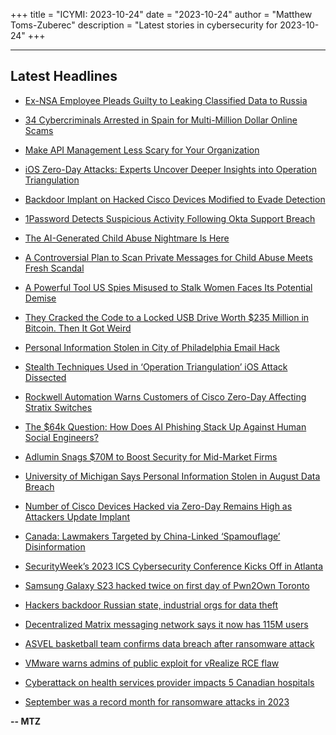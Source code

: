 +++
title = "ICYMI: 2023-10-24"
date = "2023-10-24"
author = "Matthew Toms-Zuberec"
description = "Latest stories in cybersecurity for 2023-10-24"
+++

---------------------------------------------------------------------------
## Latest Headlines
- [Ex-NSA Employee Pleads Guilty to Leaking Classified Data to Russia](https://thehackernews.com/2023/10/ex-nsa-employee-pleads-guilty-to.html)

- [34 Cybercriminals Arrested in Spain for Multi-Million Dollar Online Scams](https://thehackernews.com/2023/10/34-cybercriminals-arrested-in-spain-for.html)

- [Make API Management Less Scary for Your Organization](https://thehackernews.com/2023/10/make-api-management-less-scary-for-your.html)

- [iOS Zero-Day Attacks: Experts Uncover Deeper Insights into Operation Triangulation](https://thehackernews.com/2023/10/operation-triangulation-experts-uncover.html)

- [Backdoor Implant on Hacked Cisco Devices Modified to Evade Detection](https://thehackernews.com/2023/10/backdoor-implant-on-hacked-cisco.html)

- [1Password Detects Suspicious Activity Following Okta Support Breach](https://thehackernews.com/2023/10/1password-detects-suspicious-activity.html)

- [The AI-Generated Child Abuse Nightmare Is Here](https://www.wired.com/story/generative-ai-images-child-sexual-abuse/)

- [A Controversial Plan to Scan Private Messages for Child Abuse Meets Fresh Scandal](https://www.wired.com/story/csar-chat-scan-proposal-european-commission-ads/)

- [A Powerful Tool US Spies Misused to Stalk Women Faces Its Potential Demise](https://www.wired.com/story/section-702-nsa-abuses-reauthorization/)

- [They Cracked the Code to a Locked USB Drive Worth $235 Million in Bitcoin. Then It Got Weird](https://www.wired.com/story/unciphered-ironkey-password-cracking-bitcoin/)

- [Personal Information Stolen in City of Philadelphia Email Hack](https://www.securityweek.com/personal-information-stolen-in-city-of-philadelphia-email-hack/)

- [Stealth Techniques Used in ‘Operation Triangulation’ iOS Attack Dissected](https://www.securityweek.com/stealth-techniques-used-in-operation-triangulation-ios-attack-dissected/)

- [Rockwell Automation Warns Customers of Cisco Zero-Day Affecting Stratix Switches](https://www.securityweek.com/rockwell-automation-warns-customers-of-cisco-zero-day-affecting-stratix-switches/)

- [The $64k Question: How Does AI Phishing Stack Up Against Human Social Engineers?](https://www.securityweek.com/the-64k-question-how-does-ai-phishing-stack-up-against-human-social-engineers/)

- [Adlumin Snags $70M to Boost Security for Mid-Market Firms](https://www.securityweek.com/adlumin-snags-70m-to-boost-security-for-mid-market-firms/)

- [University of Michigan Says Personal Information Stolen in August Data Breach](https://www.securityweek.com/university-of-michigan-says-personal-information-stolen-in-august-data-breach/)

- [Number of Cisco Devices Hacked via Zero-Day Remains High as Attackers Update Implant](https://www.securityweek.com/number-of-cisco-devices-hacked-via-zero-day-remains-high-as-attackers-update-implant/)

- [Canada: Lawmakers Targeted by China-Linked ‘Spamouflage’ Disinformation](https://www.securityweek.com/canada-lawmakers-targeted-by-china-linked-spamouflage-disinformation/)

- [SecurityWeek’s 2023 ICS Cybersecurity Conference Kicks Off in Atlanta](https://www.securityweek.com/securityweeks-2023-ics-cybersecurity-conference-kicks-off-in-atlanta/)

- [Samsung Galaxy S23 hacked twice on first day of Pwn2Own Toronto](https://www.bleepingcomputer.com/news/security/samsung-galaxy-s23-hacked-twice-on-first-day-of-pwn2own-toronto/)

- [Hackers backdoor Russian state, industrial orgs for data theft](https://www.bleepingcomputer.com/news/security/hackers-backdoor-russian-state-industrial-orgs-for-data-theft/)

- [Decentralized Matrix messaging network says it now has 115M users](https://www.bleepingcomputer.com/news/security/decentralized-matrix-messaging-network-says-it-now-has-115m-users/)

- [ASVEL basketball team confirms data breach after ransomware attack](https://www.bleepingcomputer.com/news/security/asvel-basketball-team-confirms-data-breach-after-ransomware-attack/)

- [VMware warns admins of public exploit for vRealize RCE flaw](https://www.bleepingcomputer.com/news/security/vmware-warns-admins-of-public-exploit-for-vrealize-rce-flaw/)

- [Cyberattack on health services provider impacts 5 Canadian hospitals](https://www.bleepingcomputer.com/news/security/cyberattack-on-health-services-provider-impacts-5-canadian-hospitals/)

- [September was a record month for ransomware attacks in 2023](https://www.bleepingcomputer.com/news/security/september-was-a-record-month-for-ransomware-attacks-in-2023/)

**-- MTZ**